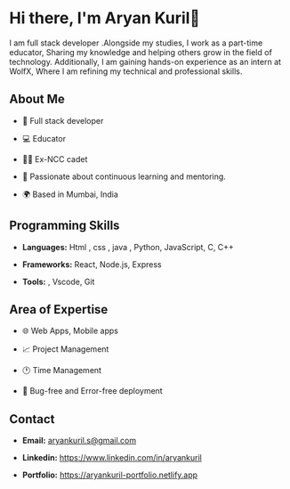# Hi there, I'm Aryan Kuril👋
I am full stack developer .Alongside my studies, I work as a part-time educator, Sharing my knowledge and helping others grow in the field of technology. Additionally, I am gaining hands-on experience as an intern at WolfX, Where I am refining my technical and professional skills.

## About Me

- 🚀  Full stack developer

- 💻 Educator

- 💂🏻 Ex-NCC cadet

- 🧠 Passionate about continuous learning and mentoring.

- 🌍 Based in Mumbai, India


## Programming Skills
- **Languages:** Html , css , java , Python,  JavaScript, C, C++

- **Frameworks:** React, Node.js, Express

- **Tools:** , Vscode,  Git


## Area of Expertise
- 🌐 Web Apps, Mobile apps

- 📈 Project Management

- 🕐 Time Management

- 🐞 Bug-free and Error-free deployment


## Contact
- **Email:** aryankuril.s@gmail.com

- **Linkedin:** https://www.linkedin.com/in/aryankuril

- **Portfolio:** https://aryankuril-portfolio.netlify.app


